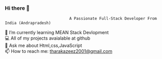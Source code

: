 ### Hi there 👋
                                A Passionate Full-Stack Developer From India (Andrapradesh) 
  🌱 I’m currently learning MEAN Stack Devlopment<br>
  💻 All of my projects avaialable at github<br>
  💬 Ask me about Html,css,JavaScript<br>
  📫 How to reach me: tharakazeez2001@gmail.com<br>


